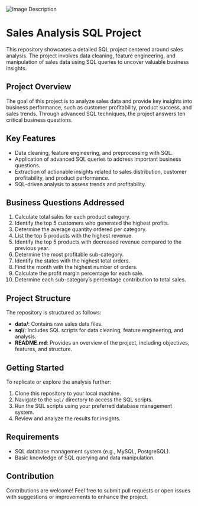 
![Image Description](ooo)

# Sales Analysis SQL Project

This repository showcases a detailed SQL project centered around sales analysis. The project involves data cleaning, feature engineering, and manipulation of sales data using SQL queries to uncover valuable business insights.

## Project Overview
The goal of this project is to analyze sales data and provide key insights into business performance, such as customer profitability, product success, and sales trends. Through advanced SQL techniques, the project answers ten critical business questions.

## Key Features
- Data cleaning, feature engineering, and preprocessing with SQL.
- Application of advanced SQL queries to address important business questions.
- Extraction of actionable insights related to sales distribution, customer profitability, and product performance.
- SQL-driven analysis to assess trends and profitability.

## Business Questions Addressed
1. Calculate total sales for each product category.
2. Identify the top 5 customers who generated the highest profits.
3. Determine the average quantity ordered per category.
4. List the top 5 products with the highest revenue.
5. Identify the top 5 products with decreased revenue compared to the previous year.
6. Determine the most profitable sub-category.
7. Identify the states with the highest total orders.
8. Find the month with the highest number of orders.
9. Calculate the profit margin percentage for each sale.
10. Determine each sub-category’s percentage contribution to total sales.

## Project Structure
The repository is structured as follows:
- **data/**: Contains raw sales data files.
- **sql/**: Includes SQL scripts for data cleaning, feature engineering, and analysis.
- **README.md**: Provides an overview of the project, including objectives, features, and structure.

## Getting Started
To replicate or explore the analysis further:
1. Clone this repository to your local machine.
2. Navigate to the `sql/` directory to access the SQL scripts.
3. Run the SQL scripts using your preferred database management system.
4. Review and analyze the results for insights.

## Requirements
- SQL database management system (e.g., MySQL, PostgreSQL).
- Basic knowledge of SQL querying and data manipulation.

## Contribution
Contributions are welcome! Feel free to submit pull requests or open issues with suggestions or improvements to enhance the project.
